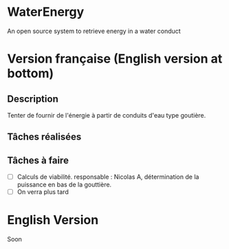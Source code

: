 ﻿# WaterEnergy
An open source system to retrieve energy in a water conduct

# Version française (English version at bottom)

## Description
Tenter de fournir de l'énergie à partir de conduits d'eau type goutière.

## Tâches réalisées

## Tâches à faire
- [ ] Calculs de viabilité. responsable : Nicolas A, détermination de la puissance en bas de la gouttière.
- [ ] On verra plus tard

# English Version
Soon
